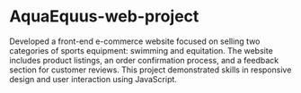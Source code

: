 # AquaEquus-web-project
Developed a front-end e-commerce website focused on selling two categories of sports equipment: swimming and equitation. The website includes product listings, an order confirmation process, and a feedback section for customer reviews. This project demonstrated skills in responsive design and user interaction using JavaScript.
